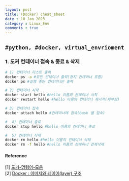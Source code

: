 ```yaml
---
layout: post
title: (Docker) cheat_sheet
date : 10 Jan 2023
category : Linux_Env
comments : true
---
```


`#python, #docker, virtual_envrioment
`
---
### 1. 도커 컨테이너 접속 & 종료 & 삭제
```sh
# 1) 컨테이너 리스트 출력
docker ps -a #모든 컨테이너 출력(정지 컨테이너 포함)
docker ps #실행 중인 컨테이너만 출력

# 2) 컨테이너 시작
docker start hello #hello 이름의 컨테이너 시작
docker restart hello #hello 이름의 컨테이너 재시작(재부팅)

# 3) 컨테이너 접속
docker attach hello #컨테이너에 접속(bash 쉘 접속)

#  4) 컨테이너 종료
docker stop hello #hello 이름의 컨테이너 종료

#  5) 컨테이너 삭제
docker rm hello #hello 이름의 컨테이너 삭제
docker rm -f hello #hello 이름의 컨테이너 강제삭제
```

#### Reference
[1] [도커-명령어-모음](https://yeosong1.github.io/%EB%8F%84%EC%BB%A4-%EB%AA%85%EB%A0%B9%EC%96%B4-%EB%AA%A8%EC%9D%8C)  
[2] [Docker : 이미지와 레이어(layer) 구조](https://hyeo-noo.tistory.com/340)  
